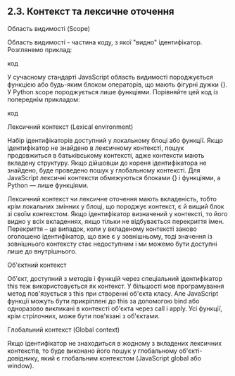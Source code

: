 ## 2.3. Контекст та лексичне оточення

Область видимості (Scope)

Область видимості - частина коду, з якої "видно" ідентифікатор. Розглянемо приклад:

код


У сучасному стандарті JavaScript область видимості породжується функцією або будь-яким блоком операторів, що мають фігурні дужки {}. У Python scope породжується лише функціями. Порівняйте цей код із попереднім прикладом:


код



Лексичний контекст (Lexical environment)

Набір ідентифікаторів доступний у локальному блоці або функції. Якщо ідентифікатор не знайдено в лексичному контексті, пошук продовжиться в батьківському контексті, адже контексти мають вкладену структуру. Якщо дійшовши до кореня ідентифікатора не знайдено, буде проведено пошук у глобальному контексті. Для JavaScript лексичні контексти обмежуються блоками {} і функціями, а Python — лише функціями.

Лексичний контекст чи лексичне оточення мають вкладеність, тобто крім локальних змінних у блоці, що породжує контекст, є й вищий блок зі своїм контекстом. Якщо ідентифікатор визначений у контексті, то його видно у всіх вкладеннях, якщо тільки не відбувається перекриття імен. Перекриття – це випадок, коли у вкладеному контексті заново оголошено ідентифікатор, що вже є у зовнішньому, тоді значення із зовнішнього контексту стає недоступним і ми можемо бути доступні лише до внутрішнього.

Об'єктний контекст

Об'єкт, доступний з методів і функцій через спеціальний ідентифікатор this теж використовується як контекст. У більшості мов програмування метод пов'язується з this при створенні об'єкта класу. Але JavaScript функції можуть бути прикріплені до this за допомогою bind або одноразово викликані в контексті об'єкта через call і apply. Усі функції, крім стрілочних, може бути пов'язані з об'єктами.

Глобальний контекст (Global context)

Якщо ідентифікатор не знаходиться в жодному з вкладених лексичних контекстів, то буде виконано його пошук у глобальному об'єкті-довіднику, який є глобальним контекстом (JavaScript global або window).


